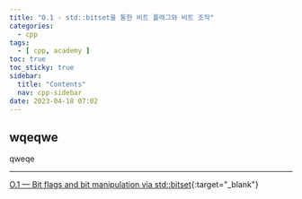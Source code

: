 ```yaml
---
title: "O.1 - std::bitset을 통한 비트 플래그와 비트 조작"
categories:
  - cpp
tags:
  - [ cpp, academy ]
toc: true
toc_sticky: true
sidebar:
  title: "Contents"
  nav: cpp-sidebar
date: 2023-04-18 07:02
---
```


## wqeqwe

qweqe

---

[O.1 — Bit flags and bit manipulation via std::bitset](https://www.learncpp.com/cpp-tutorial/bit-flags-and-bit-manipulation-via-stdbitset/){:target="_blank"}

<!--

<div class="notice--info" markdown="1">
<span class="notice-title">
**TITLE**
</span>

BODY
</div>

-->